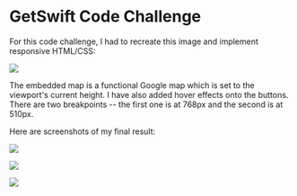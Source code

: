 # GetSwift Code Challenge

For this code challenge, I had to recreate this image and implement responsive HTML/CSS:

![](http://i.imgur.com/n7xQOBb.png)

The embedded map is a functional Google map which is set to the viewport's current height. I have also added hover effects onto the buttons. There are two breakpoints -- the first one is at 768px and the second is at 510px.

Here are screenshots of my final result:

![](https://puu.sh/xWgXQ/36e250904d.png)

![](https://puu.sh/xWh63/d852b7ed22.png)

![](https://puu.sh/xWh8X/f56a1857b5.png)